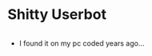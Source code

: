 # Shitty Userbot
<img href="https://i.imgur.com/9l4pHEN.png" ></img>
- I found it on my pc coded years ago...
